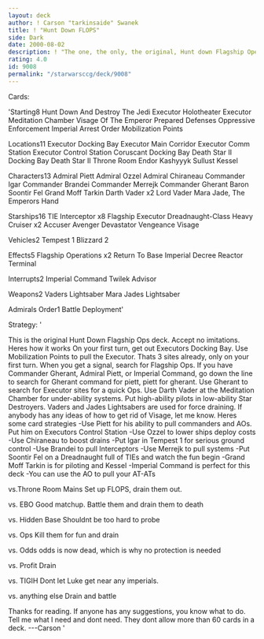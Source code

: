 ```yaml
---
layout: deck
author: ! Carson "tarkinsaide" Swanek
title: ! "Hunt Down FLOPS"
side: Dark
date: 2000-08-02
description: ! "The one, the only, the original, Hunt down Flagship Operations."
rating: 4.0
id: 9008
permalink: "/starwarsccg/deck/9008"
---
```

Cards: 

'Starting8
Hunt Down And Destroy The Jedi
Executor Holotheater
Executor Meditation Chamber
Visage Of The Emperor
Prepared Defenses
Oppressive Enforcement
Imperial Arrest Order
Mobilization Points

Locations11
Executor Docking Bay
Executor Main Corridor
Executor Comm Station
Executor Control Station
Coruscant Docking Bay
Death Star II Docking Bay
Death Star II Throne Room
Endor
Kashyyyk
Sullust
Kessel

Characters13
Admiral Piett
Admiral Ozzel
Admiral Chiraneau
Commander Igar
Commander Brandei
Commander Merrejk
Commander Gherant
Baron Soontir Fel
Grand Moff Tarkin
Darth Vader x2
Lord Vader
Mara Jade, The Emperors Hand

Starships16
TIE Interceptor x8
Flagship Executor
Dreadnaught-Class Heavy Cruiser x2
Accuser
Avenger
Devastator
Vengeance
Visage

Vehicles2
Tempest 1
Blizzard 2

Effects5
Flagship Operations x2
Return To Base
Imperial Decree
Reactor Terminal

Interrupts2
Imperial Command
Twilek Advisor

Weapons2
Vaders Lightsaber
Mara Jades Lightsaber

Admirals Order1
Battle Deployment'

Strategy: '

This is the original Hunt Down Flagship Ops deck.	Accept no imitations.  Heres how it works
On your first turn, get out Executors Docking Bay.  Use Mobilization Points to pull the Executor.  Thats 3 sites already, only on your first turn.  When you get a signal, search for Flagship Ops.  If you have Commander Gherant, Admiral Piett, or Imperial Command, go down the line to search for Gherant command for piett, piett for gherant.  Use Gherant to search for Executor sites for a quick Ops.  Use Darth Vader at the Meditation Chamber for under-ability systems.	Put high-ability pilots in low-ability Star Destroyers.  Vaders and Jades Lightsabers are used for force draining.  If anybody has any ideas of how to get rid of Visage, let me know.	Heres some card strategies
-Use Piett for his ability to pull commanders and AOs.	Put him on Executors Control Station
-Use Ozzel to lower ships deploy costs
-Use Chiraneau to boost drains
-Put Igar in Tempest 1 for serious ground control
-Use Brandei to pull Interceptors
-Use Merrejk to pull systems
-Put Soontir Fel on a Dreadnaught full of TIEs and watch the fun begin
-Grand Moff Tarkin is for piloting and Kessel
-Imperial Command is perfect for this deck
-You can use the AO to pull your AT-ATs

vs.Throne Room Mains  Set up FLOPS, drain them out.

vs. EBO  Good matchup.  Battle them and drain them to death

vs. Hidden Base  Shouldnt be too hard to probe

vs. Ops  Kill them for fun and drain

vs. Odds  odds is now dead, which is why no protection is needed

vs. Profit  Drain

vs. TIGIH Dont let Luke get near any imperials.

vs. anything else Drain and battle

Thanks for reading.  If anyone has any suggestions, you know what to do.  Tell me what I need and dont need.  They dont allow more than 60 cards in a deck.
---Carson
'
